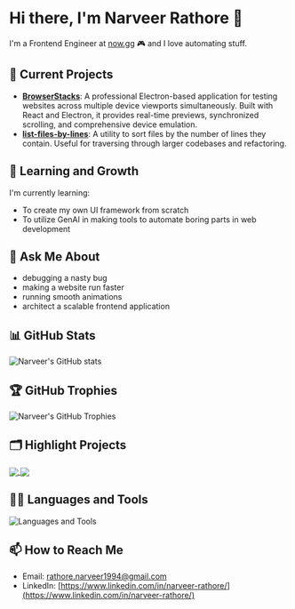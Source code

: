 # Hi there, I'm Narveer Rathore 👋
I'm a Frontend Engineer at [now.gg](https://now.gg/) 🎮 and I love automating stuff.

## 🔭 Current Projects
- **[BrowserStacks](https://github.com/narveer-rathore/browser-stacks)**: A professional Electron-based application for testing websites across multiple device viewports simultaneously. Built with React and Electron, it provides real-time previews, synchronized scrolling, and comprehensive device emulation.
- **[list-files-by-lines](https://www.npmjs.com/package/list-files-by-lines)**: A utility to sort files by the number of lines they contain. Useful for traversing through larger codebases and refactoring.

## 🌱 Learning and Growth
I'm currently learning:
- To create my own UI framework from scratch
- To utilize GenAI in making tools to automate boring parts in web development

## 💬 Ask Me About
- debugging a nasty bug 
- making a website run faster
- running smooth animations
- architect a scalable frontend application

## 📊 GitHub Stats
![Narveer's GitHub stats](https://github-readme-stats.vercel.app/api?username=narveer-rathore&show_icons=true&theme=gruvbox_light&hide=rank)

## 🏆 GitHub Trophies
![Narveer's GitHub Trophies](https://github-profile-trophy.vercel.app/?username=narveer-rathore&title=-Reviews,-Followers)

## 🗂️ Highlight Projects
<a href="https://github.com/narveer-rathore/browser-stacks">
  <img align="center" src="https://github-readme-stats.vercel.app/api/pin/?username=narveer-rathore&repo=browser-stacks" />
</a>
<a href="https://github.com/narveer-rathore/page-editor">
  <img align="center" src="https://github-readme-stats.vercel.app/api/pin/?username=narveer-rathore&repo=page-editor" />
</a>

## 🧑‍💻 Languages and Tools
![Languages and Tools](https://skillicons.dev/icons?i=js,ts,react,nextjs,nodejs,html,css,redux,sass,jest,python,mysql,git,github,docker,kubernetes,aws,firebase)

## 📫 How to Reach Me
- Email: [rathore.narveer1994@gmail.com](mailto:rathore.narveer1994@gmail.com)
- LinkedIn: [https://www.linkedin.com/in/narveer-rathore/](https://www.linkedin.com/in/narveer-rathore/)

<!--


## ⚡ Fun Fact
[Share a fun fact about yourself or your interests]
- 🔭 I’m currently working on a frontend playground static site like CodePen 
- 🌱 I’m learning about AI and RAGs. After completing [IBM's Full Stack Developer](https://www.coursera.org/account/accomplishments/professional-cert/SLK2E9HUFWVB), I immediately knew what my next project would include!
- 👯 I’m looking to collaborate on anything that intersects between technology and problem solving.
- 📫 How to reach me: [email](mailto:rathore.narveer1994@gmail.com)

- ⚡ Skills:       Next.Js, React, JavaScript, TypeScript, HTML/CSS, Python
- ⚡ Technologies: WebRTC, AWS, WebAssembly, Optimization, Performance, Testing

**narveer-rathore/narveer-rathore** is a ✨ _special_ ✨ repository because its `README.md` (this file) appears on your GitHub profile.

Here are some ideas to get you started:

- 🔭 I’m currently working on ...
- 🌱 I’m currently learning ...
- 👯 I’m looking to collaborate on ...
- 🤔 I’m looking for help with ...
- 💬 Ask me about ...
- 📫 How to reach me: ...
- 😄 Pronouns: ...
- ⚡ Fun fact: ...
-->
